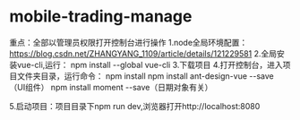 # mobile-trading-manage
重点：全部以管理员权限打开控制台进行操作
1.node全局环境配置：https://blog.csdn.net/ZHANGYANG_1109/article/details/121229581
2.全局安装vue-cli,运行：
npm install --global vue-cli
3.下载项目
4.打开控制台，进入项目文件夹目录，运行命令：
npm install
npm install ant-design-vue --save （UI组件）
npm install moment --save（日期对象有关）

5.启动项目：项目目录下npm run dev,浏览器打开http://localhost:8080
